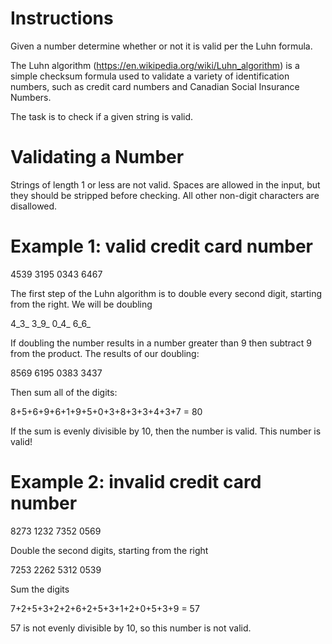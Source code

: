 # Instructions
Given a number determine whether or not it is valid per the Luhn formula.

The Luhn algorithm (https://en.wikipedia.org/wiki/Luhn_algorithm) is a simple checksum formula used to validate a variety of identification numbers, such as credit card numbers and Canadian Social Insurance Numbers.

The task is to check if a given string is valid.

# Validating a Number
Strings of length 1 or less are not valid. Spaces are allowed in the input, but they should be stripped before checking. All other non-digit characters are disallowed.

# Example 1: valid credit card number
4539 3195 0343 6467

The first step of the Luhn algorithm is to double every second digit, starting from the right. We will be doubling

4_3_ 3_9_ 0_4_ 6_6_

If doubling the number results in a number greater than 9 then subtract 9 from the product. The results of our doubling:

8569 6195 0383 3437

Then sum all of the digits:

8+5+6+9+6+1+9+5+0+3+8+3+3+4+3+7 = 80

If the sum is evenly divisible by 10, then the number is valid. This number is valid!

# Example 2: invalid credit card number
8273 1232 7352 0569

Double the second digits, starting from the right

7253 2262 5312 0539

Sum the digits

7+2+5+3+2+2+6+2+5+3+1+2+0+5+3+9 = 57

57 is not evenly divisible by 10, so this number is not valid.

